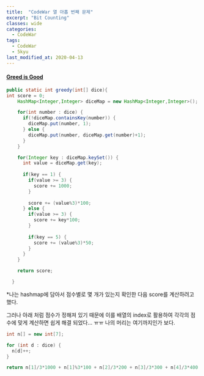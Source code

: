 ```yaml
---
title:  "CodeWar 열 아홉 번째 문제"
excerpt: "Bit Counting"
classes: wide
categories:
  - CodeWar
tags:
  - CodeWar
  - 5kyu
last_modified_at: 2020-04-13
---
```


#### [Greed is Good](https://www.codewars.com/kata/5270d0d18625160ada0000e4)

```java
public static int greedy(int[] dice){
int score = 0;
    HashMap<Integer,Integer> diceMap = new HashMap<Integer,Integer>();

    for(int number : dice) {
      if(!diceMap.containsKey(number)) {
        diceMap.put(number, 1);
      } else {
        diceMap.put(number, diceMap.get(number)+1);
      }
    }

    for(Integer key : diceMap.keySet()) {
      int value = diceMap.get(key);
      
      if(key == 1) {
        if(value >= 3) {
          score += 1000;
        }
        
        score += (value%3)*100;
      } else {
        if(value >= 3) {
          score += key*100;
        }
        
        if(key == 5) {
          score += (value%3)*50;
        }
      }
    }

    return score;

  }
```

*나는 hashmap에 담아서 점수별로 몇 개가 있는지 확인한 다음 score를 계산하려고 했다.

그러나 아래 처럼 점수가 정해져 있기 때문에 이를 배열의 index로 활용하여 각각의 점수에 맞게 계산하면 쉽게 해결 되었다... ㅠㅠ 나의 머리는 여기까지인가 보다.



```java
int n[] = new int[7];

for (int d : dice) {
  n[d]++;
}

return n[1]/3*1000 + n[1]%3*100 + n[2]/3*200 + n[3]/3*300 + n[4]/3*400 + n[5]/3*500 + n[5]%3*50 + n[6]/3*600;
```


